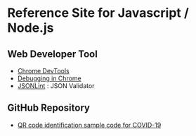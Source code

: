 # Reference Site for Javascript / Node.js 

## Web Developer Tool 

- [Chrome DevTools](https://developer.chrome.com/docs/devtools/)
- [Debugging in Chrome](https://javascript.info/debugging-chrome)
- [JSONLint](https://jsonlint.com/) : JSON Validator

## GitHub Repository 

- [QR code identification sample code for COVID-19](https://github.com/LAB-MI/deplacement-covid-19)
